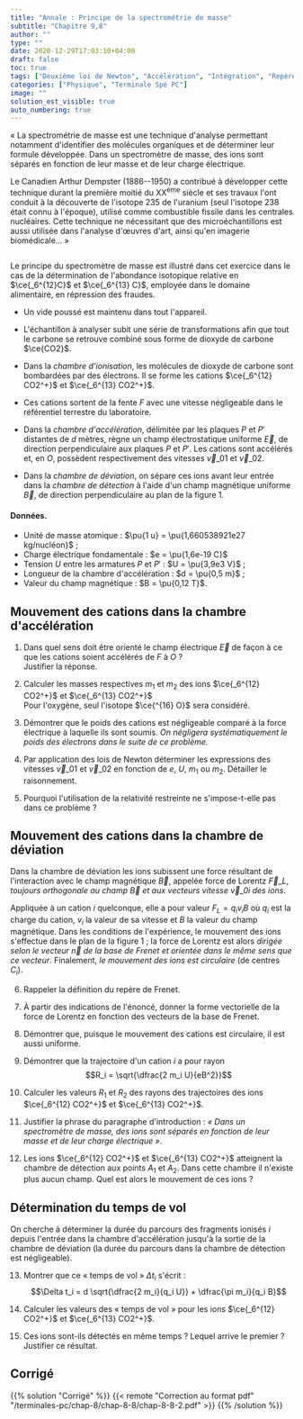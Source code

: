 ```yaml
---
title: "Annale : Principe de la spectrométrie de masse"
subtitle: "Chapitre 9,8"
author: ""
type: ""
date: 2020-12-29T17:03:10+04:00
draft: false
toc: true
tags: ["Deuxième loi de Newton", "Accélération", "Intégration", "Repère de Frenet", "Accélération normale", "Rayon de courbure", "Champ électrique", "Force électrique"]
categories: ["Physique", "Terminale Spé PC"]
image: ""
solution_est_visible: true
auto_numbering: true
---
```


«&nbsp;La spectrométrie de masse est une technique d'analyse permettant notamment d'identifier des molécules organiques et de déterminer leur formule développée. Dans un spectromètre de masse, des ions sont séparés en fonction de leur masse et de leur charge électrique.

Le Canadien Arthur Dempster (1886--1950) a contribué à développer cette technique durant la première moitié du XX<sup>ème</sup> siècle et ses travaux l'ont conduit à la découverte de l'isotope 235 de l'uranium (seul l'isotope 238 était connu à l'époque), utilisé comme combustible fissile dans les centrales nucléaires. Cette technique ne nécessitant que des microéchantillons est aussi utilisée dans l'analyse d'œuvres d'art, ainsi qu'en imagerie biomédicale\...&nbsp;»

<img src="/terminales-pc/chap-8/chap-8-8/chap-8-8-1.png" alt="" width="" />

Le principe du spectromètre de masse est illustré dans cet exercice dans le cas de la détermination de l'abondance isotopique relative en $\ce{_6^{12}C}$ et $\ce{_6^{13} C}$, employée dans le domaine alimentaire, en répression des fraudes.

- Un vide poussé est maintenu dans tout l'appareil.

- L'échantillon à analyser subit une série de transformations afin que tout le carbone se retrouve combiné sous forme de dioxyde de carbone $\ce{CO2}$.

- Dans la *chambre d'ionisation*, les molécules de dioxyde de carbone sont bombardées par des électrons. Il se forme les cations $\ce{_6^{12} CO2^+}$ et $\ce{_6^{13} CO2^+}$.

- Ces cations sortent de la fente $F$ avec une vitesse négligeable dans le référentiel terrestre du laboratoire.

- Dans la *chambre d'accélération*, délimitée par les plaques $P$ et $P'$ distantes de $d$ mètres, règne un champ électrostatique uniforme $\vec{E}$, de direction perpendiculaire aux plaques $P$ et $P'$. Les cations sont accélérés et, en $O$, possèdent respectivement des vitesses $\vec{v}\_{01}$ et $\vec{v}\_{02}$.

- Dans la *chambre de déviation*, on sépare ces ions avant leur entrée dans la *chambre de détection* à l'aide d'un champ magnétique uniforme $\vec{B}$, de direction perpendiculaire au plan de la figure 1.

#### Données.

- Unité de masse atomique : $\pu{1 u} = \pu{1,660538921e27 kg/nucléon}$ ; 
- Charge électrique fondamentale : $e = \pu{1,6e-19 C}$ 
- Tension $U$ entre les armatures $P$ et $P'$ : $U = \pu{3,9e3 V}$ ; 
- Longueur de la chambre d'accélération : $d = \pu{0,5 m}$ ;
- Valeur du champ magnétique : $B = \pu{0,12 T}$.

## Mouvement des cations dans la chambre d'accélération

1. Dans quel sens doit être orienté le champ électrique $\vec{E}$ de façon à ce que les cations soient accélérés de $F$ à $O$ ?\
Justifier la réponse.

2. Calculer les masses respectives $m_1$ et $m_2$ des ions $\ce{_6^{12} CO2^+}$ et $\ce{_6^{13} CO2^+}$\
Pour l'oxygène, seul l'isotope $\ce{^{16} O}$ sera considéré.

3. Démontrer que le poids des cations est négligeable comparé à la force électrique à laquelle ils sont soumis. *On négligera systématiquement le poids des électrons dans le suite de ce problème.*

4. Par application des lois de Newton déterminer les expressions des vitesses $\vec{v}\_{01}$ et $\vec{v}\_{02}$ en fonction de $e$, $U$, $m_1$ ou $m_2$. Détailler le raisonnement.

5. Pourquoi l'utilisation de la relativité restreinte ne s'impose-t-elle pas dans ce problème ?

## Mouvement des cations dans la chambre de déviation

Dans la chambre de déviation les ions subissent une force résultant de l'interaction avec le champ magnétique $\vec{B}$, appelée force de Lorentz $\vec{F}\_L$, *toujours orthogonale au champ $\vec{B}$ et aux vecteurs vitesse $\vec{v}\_{0 i}$ des ions*.

Appliquée à un cation $i$ quelconque, elle a pour valeur $F_L = q_i v_i B$ où $q_i$ est la charge du cation, $v_i$ la valeur de sa vitesse et $B$ la valeur du champ magnétique. Dans les conditions de l'expérience, le mouvement des ions s'effectue dans le plan de la figure 1 ; la force de Lorentz est alors *dirigée selon le vecteur $\vec{n}$ de la base de Frenet et orientée dans le même sens que ce vecteur*. Finalement, *le mouvement des ions est circulaire* (de centres $C_i$).

6. Rappeler la définition du repère de Frenet.

7. À partir des indications de l'énoncé, donner la forme vectorielle de la force de Lorentz en fonction des vecteurs de la base de Frenet.

8. Démontrer que, puisque le mouvement des cations est circulaire, il est aussi uniforme.

9. Démontrer que la trajectoire d'un cation $i$ a pour rayon $$R_i = \sqrt{\dfrac{2 m_i U}{eB^2}}$$

10. Calculer les valeurs $R_1$ et $R_2$ des rayons des trajectoires des ions $\ce{_6^{12} CO2^+}$ et $\ce{_6^{13} CO2^+}$.

11. Justifier la phrase du paragraphe d'introduction : *«&nbsp;Dans un spectromètre de masse, des ions sont séparés en fonction de leur masse et de leur charge électrique&nbsp;»*.

12. Les ions $\ce{_6^{12} CO2^+}$ et $\ce{_6^{13} CO2^+}$ atteignent la chambre de détection aux points $A_1$ et $A_2$. Dans cette chambre il n'existe plus aucun champ. Quel est alors le mouvement de ces ions ?

## Détermination du temps de vol

On cherche à déterminer la durée du parcours des fragments ionisés $i$ depuis l'entrée dans la chambre d'accélération jusqu'à la sortie de la chambre de déviation (la durée du parcours dans la chambre de détection est négligeable).

13. Montrer que ce «&nbsp;temps de vol&nbsp;» $\Delta t_i$ s'écrit : $$\Delta t_i = d \sqrt{\dfrac{2 m_i}{q_i U}} + \dfrac{\pi m_i}{q_i B}$$

14. Calculer les valeurs des «&nbsp;temps de vol&nbsp;» pour les ions $\ce{_6^{12} CO2^+}$ et $\ce{_6^{13} CO2^+}$.

15. Ces ions sont-ils détectés en même temps ? Lequel arrive le premier ? Justifier ce résultat.

[^1]: *Subtitle:* DM 02

## Corrigé

{{% solution "Corrigé" %}}
{{< remote "Correction au format pdf" "/terminales-pc/chap-8/chap-8-8/chap-8-8-2.pdf" >}}
{{% /solution %}}